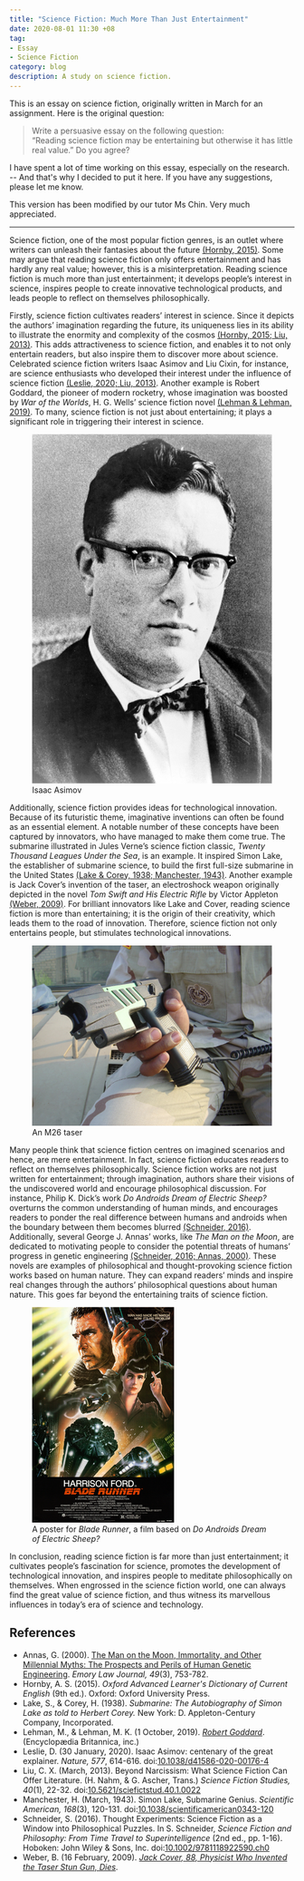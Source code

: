```yaml
---
title: "Science Fiction: Much More Than Just Entertainment"
date: 2020-08-01 11:30 +08
tag:
- Essay
- Science Fiction
category: blog
description: A study on science fiction.
---
```


This is an essay on science fiction, originally written in March for an assignment. Here is the original question:

> Write a persuasive essay on the following question:  
> “Reading science fiction may be entertaining but otherwise it has little real value.” Do you agree?

I have spent a lot of time working on this essay, especially on the research. -- And that's why I decided to put it here. If you have any suggestions, please let me know.

This version has been modified by our tutor Ms Chin. Very much appreciated.

<hr>

Science fiction, one of the most popular fiction genres, is an outlet where writers can unleash their fantasies about the future [(Hornby, 2015)](#references). Some may argue that reading science fiction only offers entertainment and has hardly any real value; however, this is a misinterpretation. Reading science fiction is much more than just entertainment; it develops people’s interest in science, inspires people to create innovative technological products, and leads people to reflect on themselves philosophically.

Firstly, science fiction cultivates readers’ interest in science. Since it depicts the authors’ imagination regarding the future, its uniqueness lies in its ability to illustrate the enormity and complexity of the cosmos [(Hornby, 2015; Liu, 2013)](#references). This adds attractiveness to science fiction, and enables it to not only entertain readers, but also inspire them to discover more about science. Celebrated science fiction writers Isaac Asimov and Liu Cixin, for instance, are science enthusiasts who developed their interest under the influence of science fiction [(Leslie, 2020; Liu, 2013)](#references). Another example is Robert Goddard, the pioneer of modern rocketry, whose imagination was boosted by *War of the Worlds*, H. G. Wells’ science fiction novel [(Lehman & Lehman, 2019)](#references). To many, science fiction is not just about entertaining; it plays a significant role in triggering their interest in science.

<figure>
<img class="narrow" src="/assets/images/posts/2020-08/isaac_asimov.jpg" alt="Isaac Asimov">
<figcaption>Isaac Asimov</figcaption>
</figure>

Additionally, science fiction provides ideas for technological innovation. Because of its futuristic theme, imaginative inventions can often be found as an essential element. A notable number of these concepts have been captured by innovators, who have managed to make them come true. The submarine illustrated in Jules Verne’s science fiction classic, *Twenty Thousand Leagues Under the Sea*, is an example. It inspired Simon Lake, the establisher of submarine science, to build the first full-size submarine in the United States [(Lake & Corey, 1938; Manchester, 1943)](#references). Another example is Jack Cover’s invention of the taser, an electroshock weapon originally depicted in the novel *Tom Swift and His Electric Rifle* by Victor Appleton [(Weber, 2009)](#references). For brilliant innovators like Lake and Cover, reading science fiction is more than entertaining; it is the origin of their creativity, which leads them to the road of innovation. Therefore, science fiction not only entertains people, but stimulates technological innovations.

<figure>
<img src="/assets/images/posts/2020-08/taser.jpg" alt="An M26 taser">
<figcaption>An M26 taser</figcaption>
</figure>

Many people think that science fiction centres on imagined scenarios and hence, are mere entertainment. In fact, science fiction educates readers to reflect on themselves philosophically. Science fiction works are not just written for entertainment; through imagination, authors share their visions of the undiscovered world and encourage philosophical discussion. For instance, Philip K. Dick’s work *Do Androids Dream of Electric Sheep?* overturns the common understanding of human minds, and encourages readers to ponder the real difference between humans and androids when the boundary between them becomes blurred [(Schneider, 2016)](#references). Additionally, several George J. Annas’ works, like *The Man on the Moon*, are dedicated to motivating people to consider the potential threats of humans’ progress in genetic engineering [(Schneider, 2016; Annas, 2000)](#references). These novels are examples of philosophical and thought-provoking science fiction works based on human nature. They can expand readers’ minds and inspire real changes through the authors’ philosophical questions about human nature. This goes far beyond the entertaining traits of science fiction.

<figure>
<img class="narrow" src="/assets/images/posts/2020-08/blade_runner.png" alt="A poster for Blade Runner">
<figcaption>A poster for <cite>Blade Runner</cite>, a film based on <cite>Do Androids Dream of Electric Sheep?</cite></figcaption>
</figure>

In conclusion, reading science fiction is far more than just entertainment; it cultivates people’s fascination for science, promotes the development of technological innovation, and inspires people to meditate philosophically on themselves. When engrossed in the science fiction world, one can always find the great value of science fiction, and thus witness its marvellous influences in today’s era of science and technology.

## References

* Annas, G. (2000). [The Man on the Moon, Immortality, and Other Millennial Myths: The Prospects and Perils of Human Genetic Engineering](https://heinonline.org/HOL/P?h=hein.journals/emlj49&i=763). *Emory Law Journal, 49*(3), 753-782.
* Hornby, A. S. (2015). *Oxford Advanced Learner's Dictionary of Current English* (9th ed.). Oxford: Oxford University Press.
* Lake, S., & Corey, H. (1938). *Submarine: The Autobiography of Simon Lake as told to Herbert Corey.* New York: D. Appleton-Century Company, Incorporated.
* Lehman, M., & Lehman, M. K. (1 October, 2019). [*Robert Goddard*](https://www.britannica.com/biography/Robert-Goddard). (Encyclopædia Britannica, inc.)
* Leslie, D. (30 January, 2020). Isaac Asimov: centenary of the great explainer. *Nature, 577*, 614-616. doi:[10.1038/d41586-020-00176-4](https://doi.org/10.1038/d41586-020-00176-4)
* Liu, C. X. (March, 2013). Beyond Narcissism: What Science Fiction Can Offer Literature. (H. Nahm, & G. Ascher, Trans.) *Science Fiction Studies, 40*(1), 22-32. doi:[10.5621/sciefictstud.40.1.0022](https://doi.org/10.5621/sciefictstud.40.1.0022)
* Manchester, H. (March, 1943). Simon Lake, Submarine Genius. *Scientific American, 168*(3), 120-131. doi:[10.1038/scientificamerican0343-120](https://doi.org/10.1038/scientificamerican0343-120)
* Schneider, S. (2016). Thought Experiments: Science Fiction as a Window into Philosophical Puzzles. In S. Schneider, *Science Fiction and Philosophy: From Time Travel to Superintelligence* (2nd ed., pp. 1-16). Hoboken: John Wiley & Sons, Inc. doi:[10.1002/9781118922590.ch0](https://doi.org/10.1002/9781118922590.ch0)
* Weber, B. (16 February, 2009). [*Jack Cover, 88, Physicist Who Invented the Taser Stun Gun, Dies*](https://www.nytimes.com/2009/02/16/us/16cover.html).

